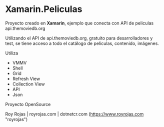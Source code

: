 # Xamarin.Peliculas
 Proyecto creado en **Xamarin**, ejemplo que conecta con API de peliculas api.themoviedb.org

 Utilizando el API de api.themoviedb.org, gratuito para desarrolladores y test, se tiene acceso a todo el catálogo de peliculas, contenido, imágenes.

Utiliza
 - VMMV
 - Shell
 - Grid
 - Refresh View
 - Collection View
 - API
 - Json
 
Proyecto OpenSource

Roy Rojas | royrojas.com | dotnetcr.com
(https://www.royrojas.com "royrojas")

